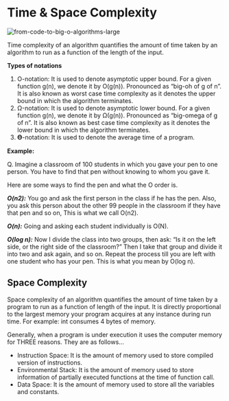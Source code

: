 # Time & Space Complexity
![from-code-to-big-o-algorithms-large](https://github.com/ArsalanAhsan/Data_Structure-Notes/assets/49119148/60d27122-0ebb-433b-ad7c-96e88345bd41)

Time complexity of an algorithm quantifies the amount of time taken by an algorithm to run as a function of the length of the input.

**Types of notations**

1. O-notation: It is used to denote asymptotic upper bound. For a given function g(n), we denote it by O(g(n)). Pronounced as “big-oh of g of n”. It is also known as worst case time complexity as it denotes the upper bound in which the algorithm terminates. 
2. Ω-notation: It is used to denote asymptotic lower bound. For a given function g(n), we denote it by Ω(g(n)). Pronounced as “big-omega of g of n”. It is also known as best case time complexity as it denotes the lower bound in which the algorithm terminates. 
3. 𝚯-notation: It is used to denote the average time of a program.

**Example:**

Q. Imagine a classroom of 100 students in which you gave your pen to one person. You have to find that pen without knowing to whom you gave it. 

Here are some ways to find the pen and what the O order is.

***O(n2):*** You go and ask the first person in the class if he has the pen. Also, you ask this person about the other 99 people in the classroom if they have that pen and so on, 
This is what we call O(n2). 

***O(n):*** Going and asking each student individually is O(N). 

***O(log n):*** Now I divide the class into two groups, then ask: “Is it on the left side, or the right side of the classroom?” Then I take that group and divide it into two and ask again, and so on. Repeat the process till you are left with one student who has your pen. This is what you mean by O(log n).

## **Space Complexity**
Space complexity of an algorithm quantifies the amount of time taken by a program to run as a function of length of the input. It is directly proportional to the largest memory your program acquires at any instance during run time. 
For example: int consumes 4 bytes of memory.

Generally, when a program is under execution it uses the computer memory for THREE reasons. They are as follows...

* Instruction Space: It is the amount of memory used to store compiled version of instructions.
* Environmental Stack: It is the amount of memory used to store information of partially executed functions at the time of function call.
* Data Space: It is the amount of memory used to store all the variables and constants.



